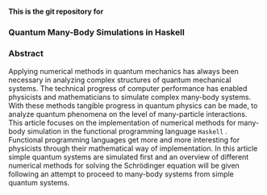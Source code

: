 #### This is the git repository for 
### Quantum  Many-Body Simulations in Haskell
    
###  Abstract
  
  Applying numerical methods in quantum mechanics has always been necessary in analyzing complex structures of quantum mechanical systems. The technical progress of computer performance has enabled physicists and mathematicians to simulate complex many-body systems. With these methods tangible progress in quantum physics can be made, to analyze quantum phenomena on the level of many-particle interactions. This article focuses on the implementation of numerical methods for many-body simulation in the functional programming language ```Haskell``` . Functional programming languages get more and more interesting for physicists through their mathematical way of implementation. In this article simple quantum systems are simulated first and an overview of different numerical methods for solving the Schrödinger equation will be given following an attempt to proceed to many-body systems from simple quantum systems.